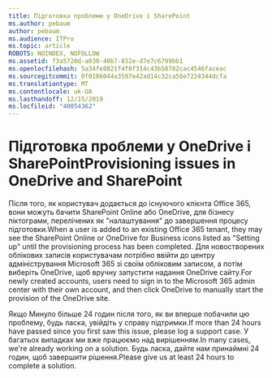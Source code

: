 ```yaml
---
title: Підготовка проблеми у OneDrive і SharePoint
ms.author: pebaum
author: pebaum
ms.audience: ITPro
ms.topic: article
ROBOTS: NOINDEX, NOFOLLOW
ms.assetid: f3a5720d-a030-40b7-832e-d7e7c6799bb1
ms.openlocfilehash: 5a34fe8821f4f0f314c43b58782cac4546faceac
ms.sourcegitcommit: 0f0186044a3597e42ad14c32ca58e7224344dcfa
ms.translationtype: MT
ms.contentlocale: uk-UA
ms.lasthandoff: 12/15/2019
ms.locfileid: "40054362"
---
```

# <a name="provisioning-issues-in-onedrive-and-sharepoint"></a><span data-ttu-id="01468-102">Підготовка проблеми у OneDrive і SharePoint</span><span class="sxs-lookup"><span data-stu-id="01468-102">Provisioning issues in OneDrive and SharePoint</span></span>

<span data-ttu-id="01468-103">Після того, як користувач додається до існуючого клієнта Office 365, вони можуть бачити SharePoint Online або OneDrive, для бізнесу піктограми, перелічених як "налаштування" до завершення процесу підготовки.</span><span class="sxs-lookup"><span data-stu-id="01468-103">When a user is added to an existing Office 365 tenant, they may see the SharePoint Online or OneDrive for Business icons listed as "Setting up" until the provisioning process has been completed.</span></span> <span data-ttu-id="01468-104">Для новостворених облікових записів користувачам потрібно ввійти до центру адміністрування Microsoft 365 зі своїм обліковим записом, а потім виберіть OneDrive, щоб вручну запустити надання OneDrive сайту.</span><span class="sxs-lookup"><span data-stu-id="01468-104">For newly created accounts, users need to sign in to the Microsoft 365 admin center with their own account, and then click OneDrive to manually start the provision of the OneDrive site.</span></span>
  
<span data-ttu-id="01468-105">Якщо Минуло більше 24 годин після того, як ви вперше побачили цю проблему, будь ласка, увійдіть у справу підтримки.</span><span class="sxs-lookup"><span data-stu-id="01468-105">If more than 24 hours have passed since you first saw this issue, please log a support case.</span></span> <span data-ttu-id="01468-106">У багатьох випадках ми вже працюємо над вирішенням.</span><span class="sxs-lookup"><span data-stu-id="01468-106">In many cases, we're already working on a solution.</span></span> <span data-ttu-id="01468-107">Будь ласка, дайте нам принаймні 24 годин, щоб завершити рішення.</span><span class="sxs-lookup"><span data-stu-id="01468-107">Please give us at least 24 hours to complete a solution.</span></span>
  